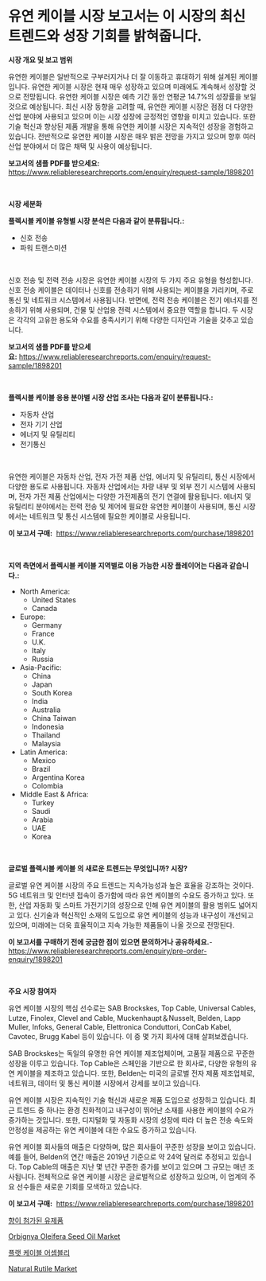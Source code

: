 <p><h1>유연 케이블 시장 보고서는 이 시장의 최신 트렌드와 성장 기회를 밝혀줍니다.</h1></p><p><strong>시장 개요 및 보고 범위</strong></p>
<p><p>유연한 케이블은 일반적으로 구부러지거나 더 잘 이동하고 휴대하기 위해 설계된 케이블입니다. 유연한 케이블 시장은 현재 매우 성장하고 있으며 미래에도 계속해서 성장할 것으로 전망됩니다. 유연한 케이블 시장은 예측 기간 동안 연평균 14.7%의 성장률을 보일 것으로 예상됩니다. 최신 시장 동향을 고려할 때, 유연한 케이블 시장은 점점 더 다양한 산업 분야에 사용되고 있으며 이는 시장 성장에 긍정적인 영향을 미치고 있습니다. 또한 기술 혁신과 향상된 제품 개발을 통해 유연한 케이블 시장은 지속적인 성장을 경험하고 있습니다. 전반적으로 유연한 케이블 시장은 매우 밝은 전망을 가지고 있으며 향후 여러 산업 분야에서 더 많은 채택 및 사용이 예상됩니다.</p></p>
<p><strong>보고서의 샘플 PDF를 받으세요:</strong> <a href="https://www.reliableresearchreports.com/enquiry/request-sample/1898201">https://www.reliableresearchreports.com/enquiry/request-sample/1898201</a></p>
<p>&nbsp;</p>
<p><strong>시장 세분화</strong></p>
<p><strong>플렉시블 케이블 유형별 시장 분석은 다음과 같이 분류됩니다.:</strong></p>
<p><ul><li>신호 전송</li><li>파워 트랜스미션</li></ul></p>
<p>&nbsp;</p>
<p><p>신호 전송 및 전력 전송 시장은 유연한 케이블 시장의 두 가지 주요 유형을 형성합니다. 신호 전송 케이블은 데이터나 신호를 전송하기 위해 사용되는 케이블을 가리키며, 주로 통신 및 네트워크 시스템에서 사용됩니다. 반면에, 전력 전송 케이블은 전기 에너지를 전송하기 위해 사용되며, 건물 및 산업용 전력 시스템에서 중요한 역할을 합니다. 두 시장은 각각의 고유한 용도와 수요를 충족시키기 위해 다양한 디자인과 기술을 갖추고 있습니다.</p></p>
<p><strong>보고서의 샘플 PDF를 받으세요:</strong>&nbsp;<a href="https://www.reliableresearchreports.com/enquiry/request-sample/1898201">https://www.reliableresearchreports.com/enquiry/request-sample/1898201</a></p>
<p>&nbsp;</p>
<p><strong> 플렉시블 케이블 응용 분야별 시장 산업 조사는 다음과 같이 분류됩니다.:</strong></p>
<p><ul><li>자동차 산업</li><li>전자 기기 산업</li><li>에너지 및 유틸리티</li><li>전기통신</li></ul></p>
<p>&nbsp;</p>
<p><p>유연한 케이블은 자동차 산업, 전자 가전 제품 산업, 에너지 및 유틸리티, 통신 시장에서 다양한 용도로 사용됩니다. 자동차 산업에서는 차량 내부 및 외부 전기 시스템에 사용되며, 전자 가전 제품 산업에서는 다양한 가전제품의 전기 연결에 활용됩니다. 에너지 및 유틸리티 분야에서는 전력 전송 및 제어에 필요한 유연한 케이블이 사용되며, 통신 시장에서는 네트워크 및 통신 시스템에 필요한 케이블로 사용됩니다.</p></p>
<p><strong>이 보고서 구매:</strong>&nbsp; <a href="https://www.reliableresearchreports.com/purchase/1898201">https://www.reliableresearchreports.com/purchase/1898201</a></p>
<p>&nbsp;</p>
<p><strong>지역 측면에서 플렉시블 케이블 지역별로 이용 가능한 시장 플레이어는 다음과 같습니다.:</strong></p>
<p><ul>
    <li>
        North America:
        <ul>
            <li>United States</li>
            <li>Canada</li>
        </ul>
    </li>
    <li>
        Europe:
        <ul>
            <li>Germany</li>
            <li>France</li>
            <li>U.K.</li>
            <li>Italy</li>
            <li>Russia</li>
        </ul>
    </li>
    <li>
        Asia-Pacific:
        <ul>
            <li>China</li>
            <li>Japan</li>
            <li>South Korea</li>
            <li>India</li>
            <li>Australia</li>
            <li>China Taiwan</li>
            <li>Indonesia</li>
            <li>Thailand</li>
            <li>Malaysia</li>
        </ul>
    </li>
    <li>
        Latin America:
        <ul>
            <li>Mexico</li>
            <li>Brazil</li>
            <li>Argentina Korea</li>
            <li>Colombia</li>
        </ul>
    </li>
    <li>
        Middle East & Africa:
        <ul>
            <li>Turkey</li>
            <li>Saudi</li>
            <li>Arabia</li>
            <li>UAE</li>
            <li>Korea</li>
        </ul>
    </li>
    </ul></p>
<p>&nbsp;</p>
<p><strong>글로벌 플렉시블 케이블 의 새로운 트렌드는 무엇입니까? 시장?</strong></p>
<p><p>글로벌 유연 케이블 시장의 주요 트렌드는 지속가능성과 높은 효율을 강조하는 것이다. 5G 네트워크 및 인터넷 접속이 증가함에 따라 유연 케이블의 수요도 증가하고 있다. 또한, 산업 자동화 및 스마트 가전기기의 성장으로 인해 유연 케이블의 활용 범위도 넓어지고 있다. 신기술과 혁신적인 소재의 도입으로 유연 케이블의 성능과 내구성이 개선되고 있으며, 미래에는 더욱 효율적이고 지속 가능한 제품들이 나올 것으로 전망된다.</p></p>
<p><strong>이 보고서를 구매하기 전에 궁금한 점이 있으면 문의하거나 공유하세요.</strong>- <a href="https://www.reliableresearchreports.com/enquiry/pre-order-enquiry/1898201">https://www.reliableresearchreports.com/enquiry/pre-order-enquiry/1898201</a></p>
<p>&nbsp;</p>
<p><strong>주요 시장 참여자</strong></p>
<p><p>유연 케이블 시장의 핵심 선수로는 SAB Brockskes, Top Cable, Universal Cables, Lutze, Finolex, Clevel and Cable, Muckenhaupt＆Nusselt, Belden, Lapp Muller, Infoks, General Cable, Elettronica Conduttori, ConCab Kabel, Cavotec, Brugg Kabel 등이 있습니다. 이 중 몇 가지 회사에 대해 살펴보겠습니다.</p><p>SAB Brockskes는 독일의 유명한 유연 케이블 제조업체이며, 고품질 제품으로 꾸준한 성장을 이루고 있습니다. Top Cable은 스페인을 기반으로 한 회사로, 다양한 유형의 유연 케이블을 제조하고 있습니다. 또한, Belden는 미국의 글로벌 전자 제품 제조업체로, 네트워크, 데이터 및 통신 케이블 시장에서 강세를 보이고 있습니다.</p><p>유연 케이블 시장은 지속적인 기술 혁신과 새로운 제품 도입으로 성장하고 있습니다. 최근 트렌드 중 하나는 환경 친화적이고 내구성이 뛰어난 소재를 사용한 케이블의 수요가 증가하는 것입니다. 또한, 디지털화 및 자동화 시장의 성장에 따라 더 높은 전송 속도와 안정성을 제공하는 유연 케이블에 대한 수요도 증가하고 있습니다.</p><p>유연 케이블 회사들의 매출은 다양하며, 많은 회사들이 꾸준한 성장을 보이고 있습니다. 예를 들어, Belden의 연간 매출은 2019년 기준으로 약 24억 달러로 추정되고 있습니다. Top Cable의 매출은 지난 몇 년간 꾸준한 증가를 보이고 있으며 그 규모는 매년 조사됩니다. 전체적으로 유연 케이블 시장은 글로벌적으로 성장하고 있으며, 이 업계의 주요 선수들은 새로운 기회를 모색하고 있습니다.</p></p>
<p><strong>이 보고서 구매:</strong>&nbsp;&nbsp;<a href="https://www.reliableresearchreports.com/purchase/1898201">https://www.reliableresearchreports.com/purchase/1898201</a></p>
<p><p><a href="https://github.com/vsr06p4p49/Market-Research-Report-List-1/blob/main/7464182194083.md">향이 첨가된 유제품</a></p><p><a href="https://github.com/shotows/Market-Research-Report-List-1/blob/main/orbignya-oleifera-seed-oil-market.md">Orbignya Oleifera Seed Oil Market</a></p><p><a href="https://github.com/oajzkywllm460/Market-Research-Report-List-1/blob/main/7738026194082.md">플랫 케이블 어셈블리</a></p><p><a href="https://github.com/beatblasta/Market-Research-Report-List-2/blob/main/natural-rutile-market.md">Natural Rutile Market</a></p></p>
